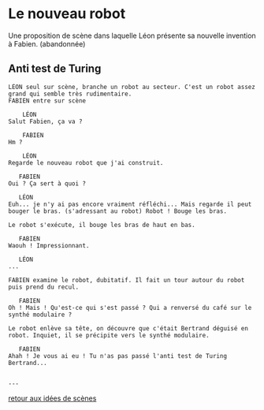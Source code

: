 Le nouveau robot
================

Une proposition de scène dans laquelle Léon présente sa nouvelle invention à Fabien. (abandonnée)

Anti test de Turing
-------------------



```
LÉON seul sur scène, branche un robot au secteur. C'est un robot assez grand qui semble très rudimentaire.
FABIEN entre sur scène

    LÉON
Salut Fabien, ça va ?

    FABIEN
Hm ?

    LÉON
Regarde le nouveau robot que j'ai construit.

   FABIEN
Oui ? Ça sert à quoi ?

   LÉON
Euh... je n'y ai pas encore vraiment réfléchi... Mais regarde il peut bouger le bras. (s'adressant au robot) Robot ! Bouge les bras.

Le robot s'exécute, il bouge les bras de haut en bas.

   FABIEN
Waouh ! Impressionnant.

   LÉON
...

FABIEN examine le robot, dubitatif. Il fait un tour autour du robot puis prend du recul.

   FABIEN
Oh ! Mais ! Qu'est-ce qui s'est passé ? Qui a renversé du café sur le synthé modulaire ?

Le robot enlève sa tête, on découvre que c'était Bertrand déguisé en robot. Inquiet, il se précipite vers le synthé modulaire.

   FABIEN
Ahah ! Je vous ai eu ! Tu n'as pas passé l'anti test de Turing Bertrand...


---

```

[retour aux idées de scènes](.)
